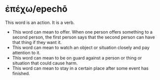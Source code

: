 # ἐπέχω/epechō
This word is an action. It is a verb.
* This word can mean to offer. When one person offers something to a second person, the first person says that the second person can have that thing if they want it.
* This word can mean to watch an object or situation closely and pay attention to it.
* This word can mean to be on guard against a person or thing or situation that could cause harm.
* This word can mean to stay in a certain place after some event has finished.
